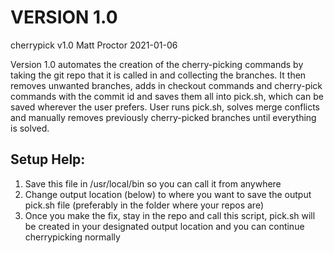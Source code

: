 # VERSION 1.0
cherrypick v1.0
Matt Proctor
2021-01-06

Version 1.0 automates the creation of the cherry-picking commands by taking the git repo that it is called in
and collecting the branches. It then removes unwanted branches, adds in checkout commands and 
cherry-pick commands with the commit id and saves them all into pick.sh, which can be saved wherever 
the user prefers. User runs pick.sh, solves merge conflicts and manually removes previously cherry-picked
branches until everything is solved.

## Setup Help:
1. Save this file in /usr/local/bin so you can call it from anywhere
2. Change output location (below) to where you want to save the output pick.sh file
	(preferably in the folder where your repos are)
3. Once you make the fix, stay in the repo and call this script, pick.sh will be created in your
	designated output location and you can continue cherrypicking normally
